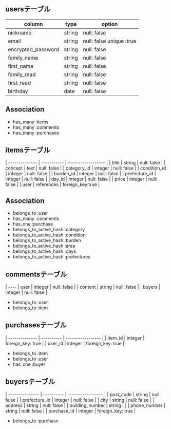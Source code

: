 ## usersテーブル
| column             | type     | option                   |
| ------------------ | -------- | ------------------------ |
| nickname           | string   | null: false              |
| email              | string   | null: false unique :true |
| encrypted_password | string   | null: false              |
| family_name        | string   | null: false              |
| first_name         | string   | null: false              |
| family_read        | string   | null: false              |
| first_read         | string   | null: false              |
| birthday           | date     | null: false              |

## Association
* has_many :items
* has_many :comments
* has_many :purchases

## itemsテーブル
| -------------- | ----------- | ------------------ |
| title          |  string     | null: false        |
| concept        |  text       | null: false        |
| category_id    |  integer    | null: false        |
| condition_id   |  integer    | null: false        |
| burden_id      |  integer    | null: false        |
| prefecture_id  |  integer    | null: false        |
| day_id         |  integer    | null: false        |
| price          |  integer    | null: false        |
| user           |  references | foreign_key:true   |

## Association
* belongs_to :user
* has_many :comments
* has_one :purchase
* belongs_to_active_hash :category
* belongs_to_active_hash :condition
* belongs_to_active_hash :burden
* belongs_to_active_hash :area
* belongs_to_active_hash :days
* belongs_to_active_hash :prefectures


## commentsテーブル
| ----
| user    | integer | null: false |
| content | string  | null: false |
| buyers  | integer | null: false |

* belongs_to :user
* belongs_to :item

## purchasesテーブル
| -------------- | ---------- | ----------------- |
| item_id        | integer    | foreign_key: true |
| user_id        | integer    | foreign_key: true |

* belongs_to :item
* belongs_to :user
* has_one :buyer

## buyersテーブル
| --------------- | ---------- | ----------------- |
| post_code       | string     | null: false       |
| prefecture_id   | integer    | null: false       |
| city            | string     | null: false       |
| address         | string     | null: false       |
| building_number | string     |                   |
| phone_number    | string     | null: false       |
| purchase_id     | integer    | foreign_key: true |

* belongs_to :purchase